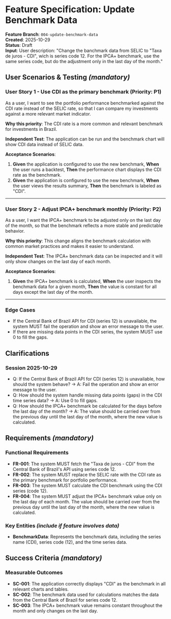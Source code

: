 # Feature Specification: Update Benchmark Data

**Feature Branch**: `004-update-benchmark-data`  
**Created**: 2025-10-29  
**Status**: Draft  
**Input**: User description: "Change the banchmark data from SELIC to \"Taxa de juros - CDI\", wich is series code 12. For the IPCA+ benchmark, use the same series code, but do the adjustment only in the last day of the month."

## User Scenarios & Testing *(mandatory)*

### User Story 1 - Use CDI as the primary benchmark (Priority: P1)

As a user, I want to see the portfolio performance benchmarked against the CDI rate instead of the SELIC rate, so that I can compare my investments against a more relevant market indicator.

**Why this priority**: The CDI rate is a more common and relevant benchmark for investments in Brazil.

**Independent Test**: The application can be run and the benchmark chart will show CDI data instead of SELIC data.

**Acceptance Scenarios**:

1. **Given** the application is configured to use the new benchmark, **When** the user runs a backtest, **Then** the performance chart displays the CDI rate as the benchmark.
2. **Given** the application is configured to use the new benchmark, **When** the user views the results summary, **Then** the benchmark is labeled as "CDI".

---

### User Story 2 - Adjust IPCA+ benchmark monthly (Priority: P2)

As a user, I want the IPCA+ benchmark to be adjusted only on the last day of the month, so that the benchmark reflects a more stable and predictable behavior.

**Why this priority**: This change aligns the benchmark calculation with common market practices and makes it easier to understand.

**Independent Test**: The IPCA+ benchmark data can be inspected and it will only show changes on the last day of each month.

**Acceptance Scenarios**:

1. **Given** the IPCA+ benchmark is calculated, **When** the user inspects the benchmark data for a given month, **Then** the value is constant for all days except the last day of the month.

---

### Edge Cases

- If the Central Bank of Brazil API for CDI (series 12) is unavailable, the system MUST fail the operation and show an error message to the user.
- If there are missing data points in the CDI series, the system MUST use 0 to fill the gaps.

## Clarifications

### Session 2025-10-29

- Q: If the Central Bank of Brazil API for CDI (series 12) is unavailable, how should the system behave? → A: Fail the operation and show an error message to the user.
- Q: How should the system handle missing data points (gaps) in the CDI time series data? → A: Use 0 to fill gaps.
- Q: How should the IPCA+ benchmark be calculated for the days before the last day of the month? → A: The value should be carried over from the previous day until the last day of the month, where the new value is calculated.

## Requirements *(mandatory)*

### Functional Requirements

- **FR-001**: The system MUST fetch the "Taxa de juros - CDI" from the Central Bank of Brazil's API using series code 12.
- **FR-002**: The system MUST replace the SELIC rate with the CDI rate as the primary benchmark for portfolio performance.
- **FR-003**: The system MUST calculate the CDI benchmark using the CDI series (code 12).
- **FR-004**: The system MUST adjust the IPCA+ benchmark value only on the last day of each month. The value should be carried over from the previous day until the last day of the month, where the new value is calculated.

### Key Entities *(include if feature involves data)*

- **BenchmarkData**: Represents the benchmark data, including the series name (CDI), series code (12), and the time series data.

## Success Criteria *(mandatory)*

### Measurable Outcomes

- **SC-001**: The application correctly displays "CDI" as the benchmark in all relevant charts and tables.
- **SC-002**: The benchmark data used for calculations matches the data from the Central Bank of Brazil for series code 12.
- **SC-003**: The IPCA+ benchmark value remains constant throughout the month and only changes on the last day.